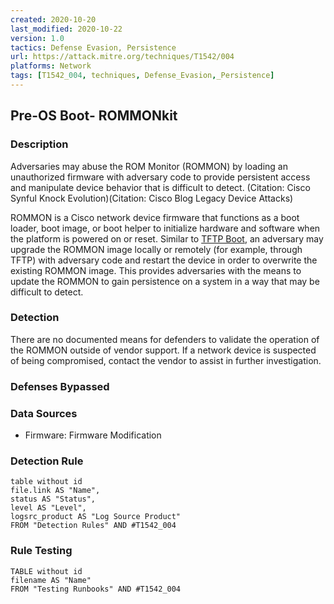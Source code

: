 ```yaml
---
created: 2020-10-20
last_modified: 2020-10-22
version: 1.0
tactics: Defense Evasion, Persistence
url: https://attack.mitre.org/techniques/T1542/004
platforms: Network
tags: [T1542_004, techniques, Defense_Evasion,_Persistence]
---
```


## Pre-OS Boot- ROMMONkit

### Description

Adversaries may abuse the ROM Monitor (ROMMON) by loading an unauthorized firmware with adversary code to provide persistent access and manipulate device behavior that is difficult to detect. (Citation: Cisco Synful Knock Evolution)(Citation: Cisco Blog Legacy Device Attacks)


ROMMON is a Cisco network device firmware that functions as a boot loader, boot image, or boot helper to initialize hardware and software when the platform is powered on or reset. Similar to [TFTP Boot](https://attack.mitre.org/techniques/T1542/005), an adversary may upgrade the ROMMON image locally or remotely (for example, through TFTP) with adversary code and restart the device in order to overwrite the existing ROMMON image. This provides adversaries with the means to update the ROMMON to gain persistence on a system in a way that may be difficult to detect.

### Detection

There are no documented means for defenders to validate the operation of the ROMMON outside of vendor support. If a network device is suspected of being compromised, contact the vendor to assist in further investigation.

### Defenses Bypassed



### Data Sources

  - Firmware: Firmware Modification
### Detection Rule

```dataview
table without id
file.link AS "Name",
status AS "Status",
level AS "Level",
logsrc_product AS "Log Source Product"
FROM "Detection Rules" AND #T1542_004
```

### Rule Testing

```dataview
TABLE without id
filename AS "Name"
FROM "Testing Runbooks" AND #T1542_004
```
